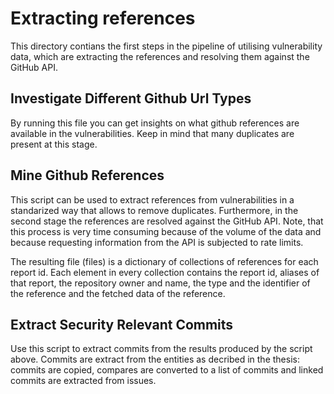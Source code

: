 # Extracting references

This directory contians the first steps in the pipeline of utilising vulnerability data, which are extracting the references and resolving them against the GitHub API.

## Investigate Different Github Url Types

By running this file you can get insights on what github references are available in the vulnerabilities. Keep in mind that many duplicates are present at this stage.

## Mine Github References

This script can be used to extract references from vulnerabilities in a standarized way that allows to remove duplicates. Furthermore, in the second stage the references are resolved against the GitHub API. Note, that this process is very time consuming because of the volume of the data and because requesting information from the API is subjected to rate limits.

The resulting file (files) is a dictionary of collections of references for each report id. Each element in every collection contains the report id, aliases of that report, the repository owner and name, the type and the identifier of the reference and the fetched data of the reference.


## Extract Security Relevant Commits

Use this script to extract commits from the results produced by the script above. Commits are extract from the entities as decribed in the thesis: commits are copied, compares are converted to a list of commits and linked commits are extracted from issues.